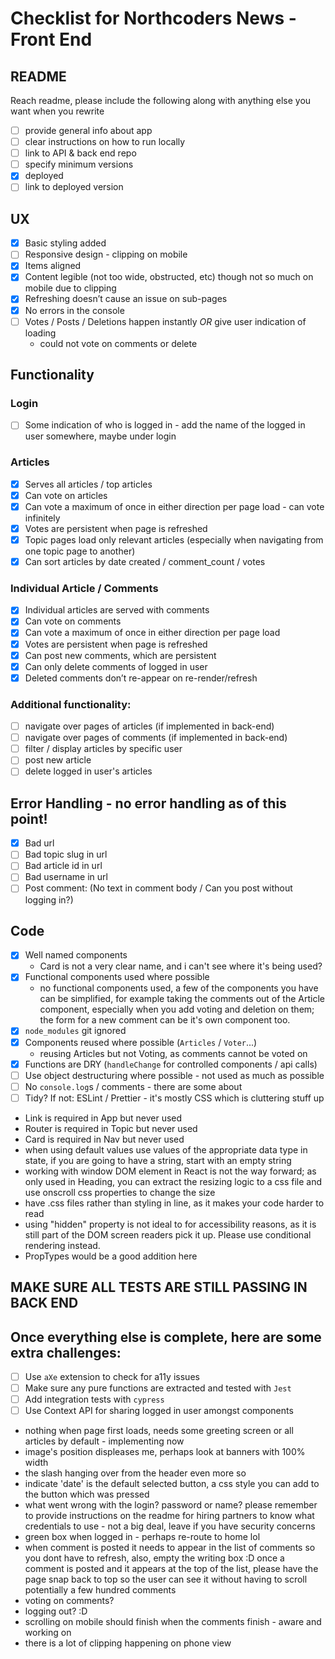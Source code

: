 # Checklist for Northcoders News - Front End

## README

Reach readme, please include the following along with anything else you want when you rewrite

- [ ] provide general info about app
- [ ] clear instructions on how to run locally
- [ ] link to API & back end repo
- [ ] specify minimum versions
- [x] deployed
- [ ] link to deployed version

## UX

- [x] Basic styling added
- [ ] Responsive design - clipping on mobile
- [x] Items aligned
- [x] Content legible (not too wide, obstructed, etc) though not so much on mobile due to clipping
- [x] Refreshing doesn’t cause an issue on sub-pages
- [x] No errors in the console
- [ ] Votes / Posts / Deletions happen instantly _OR_ give user indication of loading
  - could not vote on comments or delete

## Functionality

### Login

- [ ] Some indication of who is logged in - add the name of the logged in user somewhere, maybe under login

### Articles

- [x] Serves all articles / top articles
- [x] Can vote on articles
- [x] Can vote a maximum of once in either direction per page load - can vote infinitely
- [x] Votes are persistent when page is refreshed
- [x] Topic pages load only relevant articles (especially when navigating from one topic page to another)
- [x] Can sort articles by date created / comment_count / votes

### Individual Article / Comments

- [x] Individual articles are served with comments
- [x] Can vote on comments
- [x] Can vote a maximum of once in either direction per page load
- [x] Votes are persistent when page is refreshed
- [x] Can post new comments, which are persistent
- [x] Can only delete comments of logged in user
- [x] Deleted comments don’t re-appear on re-render/refresh

### Additional functionality:

- [ ] navigate over pages of articles (if implemented in back-end)
- [ ] navigate over pages of comments (if implemented in back-end)
- [ ] filter / display articles by specific user
- [ ] post new article
- [ ] delete logged in user's articles

## Error Handling - no error handling as of this point!

- [x] Bad url
- [ ] Bad topic slug in url
- [ ] Bad article id in url
- [ ] Bad username in url
- [ ] Post comment: (No text in comment body / Can you post without logging in?)

## Code

- [x] Well named components
  - Card is not a very clear name, and i can't see where it's being used?
- [x] Functional components used where possible
  - no functional components used, a few of the components you have can be simplified, for example taking the comments out of the Article component, especially when you add voting and deletion on them; the form for a new comment can be it's own component too.
- [x] `node_modules` git ignored
- [x] Components reused where possible (`Articles` / `Voter`...)
  - reusing Articles but not Voting, as comments cannot be voted on
- [x] Functions are DRY (`handleChange` for controlled components / api calls)
- [ ] Use object destructuring where possible - not used as much as possible
- [ ] No `console.log`s / comments - there are some about
- [ ] Tidy? If not: ESLint / Prettier - it's mostly CSS which is cluttering stuff up
- Link is required in App but never used
- Router is required in Topic but never used
- Card is required in Nav but never used
- when using default values use values of the appropriate data type in state, if you are going to have a string, start with an empty string
- working with window DOM element in React is not the way forward; as only used in Heading, you can extract the resizing logic to a css file and use onscroll css properties to change the size
- have .css files rather than styling in line, as it makes your code harder to read
- using "hidden" property is not ideal to for accessibility reasons, as it is still part of the DOM screen readers pick it up. Please use conditional rendering instead.
- PropTypes would be a good addition here

## MAKE SURE ALL TESTS ARE STILL PASSING IN BACK END

## Once everything else is complete, here are some extra challenges:

- [ ] Use `aXe` extension to check for a11y issues
- [ ] Make sure any pure functions are extracted and tested with `Jest`
- [ ] Add integration tests with `cypress`
- [ ] Use Context API for sharing logged in user amongst components

- nothing when page first loads, needs some greeting screen or all articles by default - implementing now
- image's position displeases me, perhaps look at banners with 100% width
- the slash hanging over from the header even more so
- indicate 'date' is the default selected button, a css style you can add to the button which was pressed
- what went wrong with the login? password or name? please remember to provide instructions on the readme for hiring partners to know what credentials to use - not a big deal, leave if you have security concerns
- green box when logged in - perhaps re-route to home lol
- when comment is posted it needs to appear in the list of comments so you dont have to refresh, also, empty the writing box :D once a comment is posted and it appears at the top of the list, please have the page snap back to top so the user can see it without having to scroll potentially a few hundred comments
- voting on comments?
- logging out? :D
- scrolling on mobile should finish when the comments finish - aware and working on
- there is a lot of clipping happening on phone view
